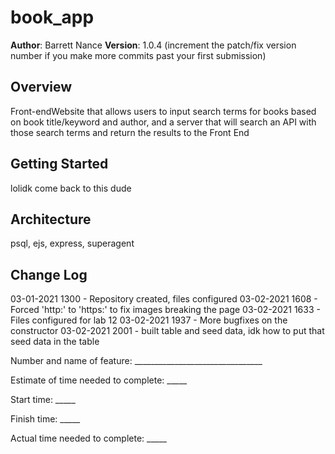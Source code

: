 # book_app

**Author**: Barrett Nance
**Version**: 1.0.4 (increment the patch/fix version number if you make more commits past your first submission)

## Overview

Front-endWebsite that allows users to input search terms for books based on book title/keyword and author, and a server that will search an API with those search terms and return the results to the Front End

## Getting Started

lolidk come back to this dude

## Architecture

psql, ejs, express, superagent

## Change Log

03-01-2021 1300 - Repository created, files configured
03-02-2021 1608 - Forced 'http:' to 'https:' to fix images breaking the page
03-02-2021 1633 - Files configured for lab 12
03-02-2021 1937 - More bugfixes on the constructor
03-02-2021 2001 - built table and seed data, idk how to put that seed data in the table

Number and name of feature: ________________________________

Estimate of time needed to complete: _____

Start time: _____

Finish time: _____

Actual time needed to complete: _____